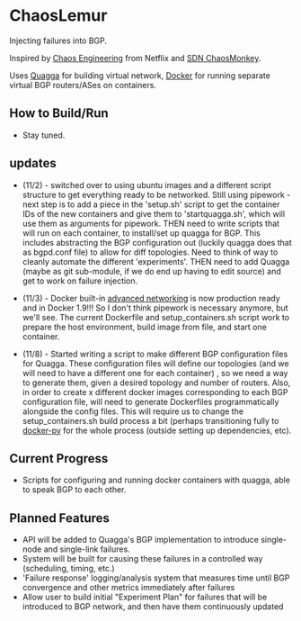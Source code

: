 # ChaosLemur
Injecting failures into BGP.

Inspired by [Chaos Engineering](http://principlesofchaos.org) from Netflix and [SDN ChaosMonkey](http://conferences.sigcomm.org/sigcomm/2015/pdf/papers/p371.pdf). 

Uses [Quagga](http://www.nongnu.org/quagga/) for building virtual network, [Docker](http://docker.com) for running separate virtual BGP routers/ASes on containers.

## How to Build/Run
  * Stay tuned.

## updates

 * (11/2) - switched over to using ubuntu images and a different script structure to get everything ready to be networked. Still
	    using pipework - next step is to add a piece in the 'setup.sh' script to get the container IDs of the new containers
            and give them to 'startquagga.sh', which will use them as arguments for pipework.
            THEN need to write scripts that will run on each container, to install/set up quagga for BGP. This includes abstracting
            the BGP configuration out (luckily quagga does that as bgpd.conf file) to allow for diff topologies. Need to think of way
            to cleanly automate the different 'experiments'.
            THEN need to add Quagga (maybe as git sub-module, if we do end up having to edit source)  and get to work on failure injection.

 * (11/3) - Docker built-in [advanced networking](http://blog.docker.com/2015/11/docker-1-9-production-ready-swarm-multi-host-networking/) is now
            production ready and in Docker 1.9!!! So I don't think pipework is necessary anymore, but we'll see. The current
            Dockerfile and setup_containers.sh script work to prepare the host environment, build image from file, and start one container. 

 * (11/8) - Started writing a script to make different BGP configuration files for Quagga. These configuration files will define our topologies 
            (and we will need to have a different one for each container) , so we need a way to generate them, given a desired topology and number
            of routers. Also, in order to create x different docker images corresponding to each BGP configuration file, will need to generate Dockerfiles
            programmatically alongside the config files. This will require us to change the setup_containers.sh build process a bit (perhaps transitioning
            fully to [docker-py](https://docker-py.readthedocs.org/en/latest/) for the whole process (outside setting up dependencies, etc). 

## Current Progress
  * Scripts for configuring and running docker containers with quagga, able to speak BGP to each other.

## Planned Features
* API will be added to Quagga's BGP implementation to introduce single-node and single-link failures.
* System will be built for causing these failures in a controlled way (scheduling, timing, etc.)
* 'Failure response' logging/analysis system that measures time until BGP convergence and other metrics immediately after failures
* Allow user to build initial "Experiment Plan" for failures that will be introduced to BGP network, and then have them continuously updated


